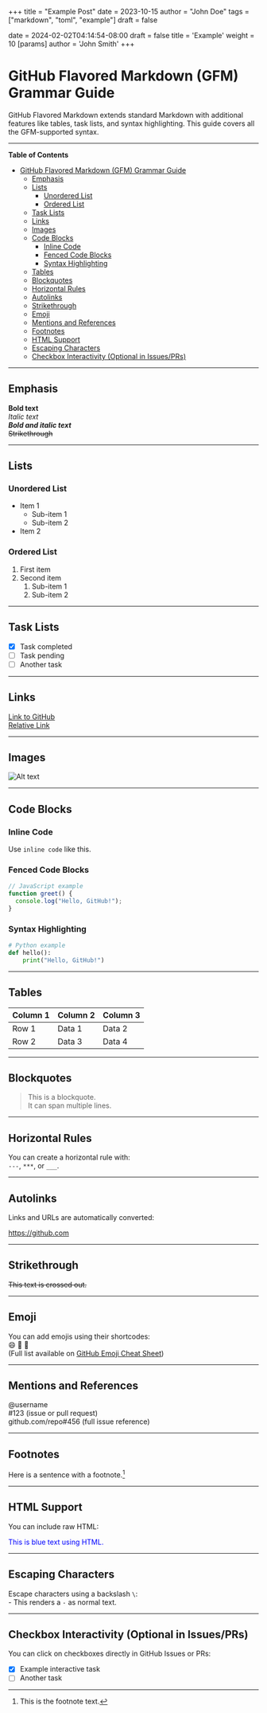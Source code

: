 +++
title = "Example Post"
date = 2023-10-15
author = "John Doe"
tags = ["markdown", "toml", "example"]
draft = false

date = 2024-02-02T04:14:54-08:00
draft = false
title = 'Example'
weight = 10
[params]
  author = 'John Smith'
+++

# GitHub Flavored Markdown (GFM) Grammar Guide

GitHub Flavored Markdown extends standard Markdown with additional features like tables, task lists, and syntax highlighting. This guide covers all the GFM-supported syntax.


---
<!-- md-toc start - Don't edit this section. Run M-x md-toc-update-doc -->

**Table of Contents**

- [GitHub Flavored Markdown (GFM) Grammar Guide](#github-flavored-markdown-gfm-grammar-guide)
   - [Emphasis](#emphasis)
   - [Lists](#lists)
      - [Unordered List](#unordered-list)
      - [Ordered List](#ordered-list)
   - [Task Lists](#task-lists)
   - [Links](#links)
   - [Images](#images)
   - [Code Blocks](#code-blocks)
      - [Inline Code](#inline-code)
      - [Fenced Code Blocks](#fenced-code-blocks)
      - [Syntax Highlighting](#syntax-highlighting)
   - [Tables](#tables)
   - [Blockquotes](#blockquotes)
   - [Horizontal Rules](#horizontal-rules)
   - [Autolinks](#autolinks)
   - [Strikethrough](#strikethrough)
   - [Emoji](#emoji)
   - [Mentions and References](#mentions-and-references)
   - [Footnotes](#footnotes)
   - [HTML Support](#html-support)
   - [Escaping Characters](#escaping-characters)
   - [Checkbox Interactivity (Optional in Issues/PRs)](#checkbox-interactivity-optional-in-issuesprs)

<!-- md-toc end -->
---

## Emphasis
**Bold text**  
*Italic text*  
***Bold and italic text***  
~~Strikethrough~~

---

## Lists

### Unordered List
- Item 1
  - Sub-item 1
  - Sub-item 2
- Item 2

### Ordered List
1. First item
2. Second item
   1. Sub-item 1
   2. Sub-item 2

---

## Task Lists
- [x] Task completed
- [ ] Task pending
- [ ] Another task

---

## Links
[Link to GitHub](https://github.com)  
[Relative Link](./example.md)

---

## Images
![Alt text](https://via.placeholder.com/150)

---

## Code Blocks

### Inline Code
Use `inline code` like this.

### Fenced Code Blocks
```javascript
// JavaScript example
function greet() {
  console.log("Hello, GitHub!");
}
```

### Syntax Highlighting
```python
# Python example
def hello():
    print("Hello, GitHub!")
```

---

## Tables
| Column 1 | Column 2 | Column 3 |
|----------|----------|----------|
| Row 1    | Data 1   | Data 2   |
| Row 2    | Data 3   | Data 4   |

---

## Blockquotes

> This is a blockquote.  
> It can span multiple lines.

---

## Horizontal Rules
You can create a horizontal rule with:  
`---`, `***`, or `___`.

---

## Autolinks
Links and URLs are automatically converted:

https://github.com

---

## Strikethrough

~~This text is crossed out.~~

---

## Emoji
You can add emojis using their shortcodes:  
:smile: :rocket: :tada:  
(Full list available on [GitHub Emoji Cheat Sheet](https://github.com/ikatyang/emoji-cheat-sheet))

---

## Mentions and References
@username  
#123 (issue or pull request)  
github.com/repo#456 (full issue reference)

---

## Footnotes
Here is a sentence with a footnote.[^1]

[^1]: This is the footnote text.

---

## HTML Support
You can include raw HTML:  
<div style="color:blue;">This is blue text using HTML.</div>

---

## Escaping Characters
Escape characters using a backslash `\`:  
\- This renders a `-` as normal text.

---

## Checkbox Interactivity (Optional in Issues/PRs)
You can click on checkboxes directly in GitHub Issues or PRs:
- [x] Example interactive task
- [ ] Another task
